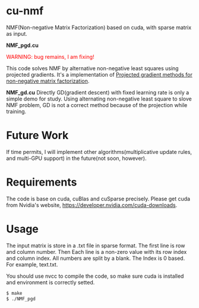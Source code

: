 # cu-nmf
NMF(Non-negative Matrix Factorization) based on cuda, with sparse matrix as input.

**NMF_pgd.cu**  <p style='color:red'>WARNING: bug remains, I am fixing!</p> This code solves NMF by alternative non-negative least squares using projected gradients. It's a implementation of [Projected gradient methods for non-negative matrix factorization](https://www.csie.ntu.edu.tw/~cjlin/papers/pgradnmf.pdf).


**NMF_gd.cu** Directly GD(gradient descent) with fixed learning rate is only a simple demo for study. Using alternating non-negative least square to slove NMF problem, GD is not a correct method because of the projection while training. 

# Future Work
If time permits, I will implement other algorithms(multiplicative update rules, and multi-GPU support) in the future(not soon, however). 

# Requirements
The code is base on cuda, cuBlas and cuSparse precisely. Please get cuda from Nvidia's website, https://developer.nvidia.com/cuda-downloads.


# Usage
The input matrix is store in a .txt file in sparse format. The first line is row and column number. Then Each line is a non-zero value with its row index and column index. All numbers are split by a blank. The Index is 0 based. For example, text.txt.

You should use nvcc to compile the code, so make sure cuda is installed and environment is correctly setted.

```bash
$ make
$ ./NMF_pgd 
```
